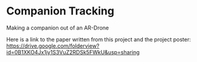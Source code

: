 # Companion Tracking 
Making a companion out of an AR-Drone

Here is a link to the paper written from this project and the project poster:  https://drive.google.com/folderview?id=0B1XKO4Jx1jy1S3VuZ2RDSk5FWkU&usp=sharing
